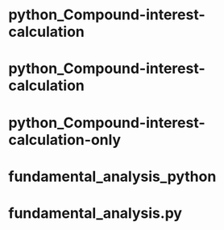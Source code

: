 # python_Compound-interest-calculation
# python_Compound-interest-calculation
# python_Compound-interest-calculation-only
# fundamental_analysis_python
# fundamental_analysis.py

